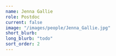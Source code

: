 ```yaml
---
name: Jenna Gallie
role: Postdoc
current: false
image: "/images/people/Jenna_Gallie.jpg"
short_blurb: 
long_blurb: "todo"
sort_order: 2
---
```









